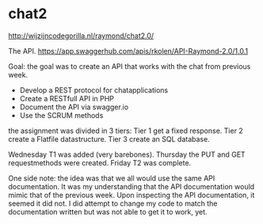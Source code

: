 # chat2
http://wijzijncodegorilla.nl/raymond/chat2.0/

The API.
https://app.swaggerhub.com/apis/rkolen/API-Raymond-2.0/1.0.1

Goal: the goal was to create an API that works with the chat from previous week.

- Develop a REST protocol for chatapplications
- Create a RESTfull API in PHP
- Document the API via swagger.io
- Use the SCRUM methods

the assignment was divided in 3 tiers: 	Tier 1 get a fixed response.
					Tier 2 create a Flatfile datastructure.
					Tier 3 create an SQL database.

Wednesday T1 was added (very barebones).
Thursday the PUT and GET requestmethods were created.
Friday T2 was complete.

One side note: the idea was that we all would use the same API documentation. 
It was my understanding that the API documentation would mimic that of the previous week. 
Upon inspecting the API documentation, it seemed it did not. 
I did attempt to change my code to match the documentation written but was not able to get it to work, yet.

